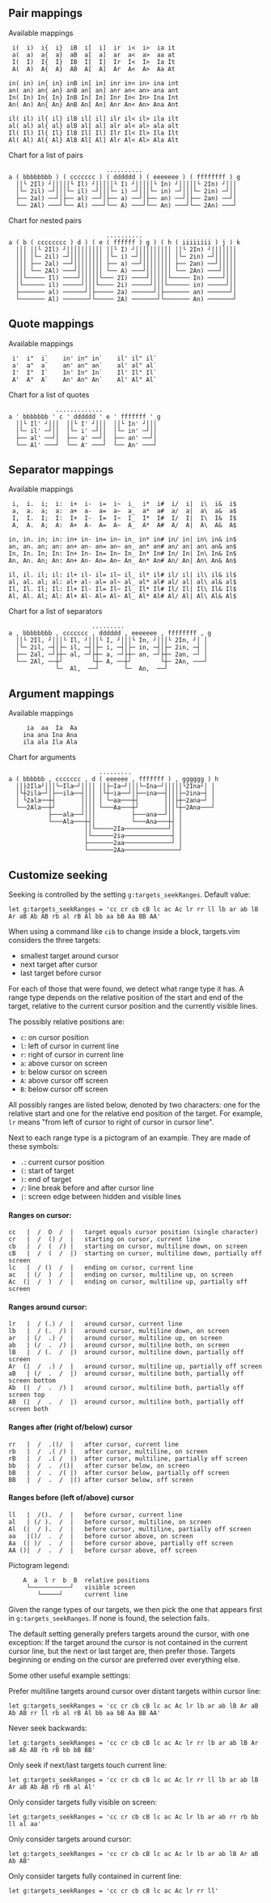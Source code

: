 ## Pair mappings

Available mappings

     i(  i)  i{  i}  iB  i[  i]  ir  i<  i>  ia it
     a(  a)  a{  a}  aB  a[  a]  ar  a<  a>  aa at
     I(  I)  I{  I}  IB  I[  I]  Ir  I<  I>  Ia It
     A(  A)  A{  A}  AB  A[  A]  Ar  A<  A>  Aa At

    in( in) in{ in} inB in[ in] inr in< in> ina int
    an( an) an{ an} anB an[ an] anr an< an> ana ant
    In( In) In{ In} InB In[ In] Inr In< In> Ina Int
    An( An) An{ An} AnB An[ An] Anr An< An> Ana Ant

    il( il) il{ il} ilB il[ il] ilr il< il> ila ilt
    al( al) al{ al} alB al[ al] alr al< al> ala alt
    Il( Il) Il{ Il} IlB Il[ Il] Ilr Il< Il> Ila Ilt
    Al( Al) Al{ Al} AlB Al[ Al] Alr Al< Al> Ala Alt

Chart for a list of pairs

```
                           ..........
a ( bbbbbbbb ) ( ccccccc ) ( dddddd ) ( eeeeeee ) ( ffffffff ) g
  ││└ 2Il) ┘│││││└ Il) ┘│││││└ I) ┘│││││└ In) ┘│││││└ 2In) ┘│││
  │└─ 2il) ─┘│││└─ il) ─┘│││└─ i) ─┘│││└─ in) ─┘│││└─ 2in) ─┘││
  ├── 2al) ──┘│├── al) ──┘│├── a) ──┘│├── an) ──┘│├── 2an) ──┘│
  └── 2Al) ───┘└── Al) ───┘└── A) ───┘└── An) ───┘└── 2An) ───┘
```

Chart for nested pairs

```
                           ..........
a ( b ( cccccccc ) d ) ( e ( ffffff ) g ) ( h ( iiiiiiii ) j ) k
  │││ ││└ 2Il) ┘││││││││││ ││└ I) ┘││││││││││ ││└ 2In) ┘│││││││
  │││ │└─ 2il) ─┘│││││││││ │└─ i) ─┘│││││││││ │└─ 2in) ─┘││││││
  │││ ├── 2al) ──┘││││││││ ├── a) ──┘││││││││ ├── 2an) ──┘│││││
  │││ └── 2Al) ───┘│││││││ └── A) ───┘│││││││ └── 2An) ───┘││││
  ││└───── Il) ────┘│││││└─── 2I) ────┘│││││└───── In) ────┘│││
  │└────── il) ─────┘│││└──── 2i) ─────┘│││└────── in) ─────┘││
  ├─────── al) ──────┘│├───── 2a) ──────┘│├─────── an) ──────┘│
  └─────── Al) ───────┘└───── 2A) ───────┘└─────── An) ───────┘
```

## Quote mappings

Available mappings

```
 i'  i"  i`    in' in" in`    il' il" il`
 a'  a"  a`    an' an" an`    al' al" al`
 I'  I"  I`    In' In" In`    Il' Il" Il`
 A'  A"  A`    An' An" An`    Al' Al" Al`
```

Chart for a list of quotes

```
             .............
a ' bbbbbbb ' c ' dddddd ' e ' fffffff ' g
  ││└ Il' ┘│││  ││└ I' ┘│││  ││└ In' ┘│││
  │└─ il' ─┘││  │└─ i' ─┘││  │└─ in' ─┘││
  ├── al' ──┘│  ├── a' ──┘│  ├── an' ──┘│
  └── Al' ───┘  └── A' ───┘  └── An' ───┘
```

## Separator mappings

Available mappings

```
 i,  i.  i;  i:  i+  i-  i=  i~  i_  i*  i#  i/  i|  i\  i&  i$
 a,  a.  a;  a:  a+  a-  a=  a~  a_  a*  a#  a/  a|  a\  a&  a$
 I,  I.  I;  I:  I+  I-  I=  I~  I_  I*  I#  I/  I|  I\  I&  I$
 A,  A.  A;  A:  A+  A-  A=  A~  A_  A*  A#  A/  A|  A\  A&  A$

in, in. in; in: in+ in- in= in~ in_ in* in# in/ in| in\ in& in$
an, an. an; an: an+ an- an= an~ an_ an* an# an/ an| an\ an& an$
In, In. In; In: In+ In- In= In~ In_ In* In# In/ In| In\ In& In$
An, An. An; An: An+ An- An= An~ An_ An* An# An/ An| An\ An& An$

il, il. il; il: il+ il- il= il~ il_ il* il# il/ il| il\ il& il$
al, al. al; al: al+ al- al= al~ al_ al* al# al/ al| al\ al& al$
Il, Il. Il; Il: Il+ Il- Il= Il~ Il_ Il* Il# Il/ Il| Il\ Il& Il$
Al, Al. Al; Al: Al+ Al- Al= Al~ Al_ Al* Al# Al/ Al| Al\ Al& Al$
```

Chart for a list of separators

```
                       .........
a , bbbbbbbb , ccccccc , dddddd , eeeeeee , ffffffff , g
  ││└ 2Il, ┘│││└ Il, ┘│││└ I, ┘│││└ In, ┘│││└ 2In, ┘│ │
  │└─ 2il, ─┤│├─ il, ─┤│├─ i, ─┤│├─ in, ─┤│├─ 2in, ─┤ │
  ├── 2al, ─┘├┼─ al, ─┘├┼─ a, ─┘├┼─ an, ─┘├┼─ 2an, ─┘ │
  └── 2Al, ──┼┘        └┼─ A, ──┼┘        └┼─ 2An, ───┘
             └─  Al,  ──┘       └─  An,  ──┘
```

## Argument mappings

Available mappings

```
     ia  aa  Ia  Aa
    ina ana Ina Ana
    ila ala Ila Ala
```

Chart for arguments

```
                         .........
a ( bbbbbb , ccccccc , d ( eeeeee , fffffff ) , gggggg ) h
  ││├2Ila┘│││└─Ila─┘││││ ││├─Ia─┘│││└─Ina─┘│││││└2Ina┘│ │
  │└┼2ila─┘│├──ila──┤│││ │└┼─ia──┘│├──ina──┤│││├─2ina─┤ │
  │ └2ala──┼┤       ││││ │ └─aa───┼┤       │││├┼─2ana─┘ │
  └──2Ala──┼┘       ││││ └───Aa───┼┘       │││└┼─2Ana───┘
           ├───ala──┘│││          ├───ana──┘││ │
           └───Ala───┼┤│          └───Ana───┼┤ │
                     ││└─────2Ia────────────┘│ │
                     │└──────2ia─────────────┤ │
                     ├───────2aa─────────────┘ │
                     └───────2Aa───────────────┘
```

## Customize seeking

Seeking is controlled by the setting `g:targets_seekRanges`. Default value:

```vim
let g:targets_seekRanges = 'cc cr cb cB lc ac Ac lr rr ll lb ar ab lB Ar aB Ab AB rb al rB Al bb aa bB Aa BB AA'
```

When using a command like `cib` to change inside a block, targets.vim considers
the three targets:

  - smallest target around cursor
  - next target after cursor
  - last target before cursor

For each of those that were found, we detect what range type it has. A range
type depends on the relative position of the start and end of the target,
relative to the current cursor position and the currently visible lines.

The possibly relative positions are:

  - `c`: on cursor position
  - `l`: left of cursor in current line
  - `r`: right of cursor in current line
  - `a`: above cursor on screen
  - `b`: below cursor on screen
  - `A`: above cursor off screen
  - `B`: below cursor off screen

All possibly ranges are listed below, denoted by two characters: one for the
relative start and one for the relative end position of the target. For
example, `lr` means "from left of cursor to right of cursor in cursor line".

Next to each range type is a pictogram of an example. They are made of these
symbols:

  - `.`: current cursor position
  - `(`: start of target
  - `)`: end of target
  - `/`: line break before and after cursor line
  - `|`: screen edge between hidden and visible lines

#### Ranges on cursor:

```
cc   |  /  O  /  |   target equals cursor position (single character)
cr   |  /  () /  |   starting on cursor, current line
cb   |  /  (  /) |   starting on cursor, multiline down, on screen
cB   |  /  (  /  |)  starting on cursor, multiline down, partially off screen
lc   |  / ()  /  |   ending on cursor, current line
ac   | (/  )  /  |   ending on cursor, multiline up, on screen
Ac  (|  /  )  /  |   ending on cursor, multiline up, partially off screen
```

#### Ranges around cursor:

```
lr   |  / (.) /  |   around cursor, current line
lb   |  / (.  /) |   around cursor, multiline down, on screen
ar   | (/  .) /  |   around cursor, multiline up, on screen
ab   | (/  .  /) |   around cursor, multiline both, on screen
lB   |  / (.  /  |)  around cursor, multiline down, partially off screen
Ar  (|  /  .) /  |   around cursor, multiline up, partially off screen
aB   | (/  .  /  |)  around cursor, multiline both, partially off screen bottom
Ab  (|  /  .  /) |   around cursor, multiline both, partially off screen top
AB  (|  /  .  /  |)  around cursor, multiline both, partially off screen both
```

#### Ranges after (right of/below) cursor

```
rr   |  /  .()/  |   after cursor, current line
rb   |  /  .( /) |   after cursor, multiline, on screen
rB   |  /  .( /  |)  after cursor, multiline, partially off screen
bb   |  /  .  /()|   after cursor below, on screen
bB   |  /  .  /( |)  after cursor below, partially off screen
BB   |  /  .  /  |() after cursor below, off screen
```

#### Ranges before (left of/above) cursor

```
ll   |  /().  /  |   before cursor, current line
al   | (/ ).  /  |   before cursor, multiline, on screen
Al  (|  / ).  /  |   before cursor, multiline, partially off screen
aa   |()/  .  /  |   before cursor above, on screen
Aa  (| )/  .  /  |   before cursor above, partially off screen
AA ()|  /  .  /  |   before cursor above, off screen
```

Pictogram legend:

```
    A  a  l r  b  B  relative positions
     └───────────┘   visible screen
        └─────┘      current line
```

Given the range types of our targets, we then pick the one that appears first
in `g:targets_seekRanges`. If none is found, the selection fails.

The default setting generally prefers targets around the cursor, with one
exception: If the target around the cursor is not contained in the current
cursor line, but the next or last target are, then prefer those. Targets
beginning or ending on the cursor are preferred over everything else.

Some other useful example settings:

Prefer multiline targets around cursor over distant targets within cursor line:
```vim
let g:targets_seekRanges = 'cc cr cb cB lc ac Ac lr lb ar ab lB Ar aB Ab AB rr ll rb al rB Al bb aa bB Aa BB AA'
```

Never seek backwards:
```vim
let g:targets_seekRanges = 'cc cr cb cB lc ac Ac lr rr lb ar ab lB Ar aB Ab AB rb rB bb bB BB'
```

Only seek if next/last targets touch current line:
```vim
let g:targets_seekRanges = 'cc cr cb cB lc ac Ac lr rr ll lb ar ab lB Ar aB Ab AB rb rB al Al'
```

Only consider targets fully visible on screen:
```vim
let g:targets_seekRanges = 'cc cr cb cB lc ac Ac lr lb ar ab rr rb bb ll al aa'
```

Only consider targets around cursor:
```vim
let g:targets_seekRanges = 'cc cr cb cB lc ac Ac lr lb ar ab lB Ar aB Ab AB'
```

Only consider targets fully contained in current line:
```vim
let g:targets_seekRanges = 'cc cr cb cB lc ac Ac lr rr ll'
```
